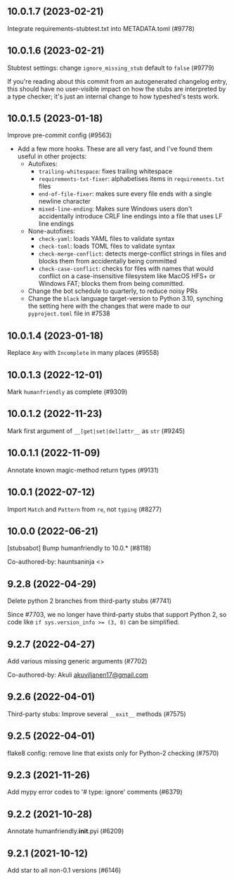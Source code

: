 ## 10.0.1.7 (2023-02-21)

Integrate requirements-stubtest.txt into METADATA.toml (#9778)

## 10.0.1.6 (2023-02-21)

Stubtest settings: change `ignore_missing_stub` default to `false` (#9779)

If you're reading about this commit from an autogenerated changelog entry, this should have no user-visible impact on how the stubs are interpreted by a type checker; it's just an internal change to how typeshed's tests work.

## 10.0.1.5 (2023-01-18)

Improve pre-commit config (#9563)

- Add a few more hooks. These are all very fast, and I've found them useful in other projects:
  - Autofixes:
    - `trailing-whitespace`: fixes trailing whitespace
    - `requirements-txt-fixer`: alphabetises items in `requirements.txt` files
    - `end-of-file-fixer`: makes sure every file ends with a single newline character
    - `mixed-line-ending`: Makes sure Windows users don't accidentally introduce CRLF line endings into a file that uses LF line endings
  - None-autofixes:
    - `check-yaml`: loads YAML files to validate syntax
    - `check-toml`: loads TOML files to validate syntax
    - `check-merge-conflict`: detects merge-conflict strings in files and blocks them from accidentally being committed
    - `check-case-conflict`: checks for files with names that would conflict on a case-insensitive filesystem like MacOS HFS+ or Windows FAT; blocks them from being committed.
  - Change the bot schedule to quarterly, to reduce noisy PRs
  - Change the `black` language target-version to Python 3.10, synching the setting here with the changes that were made to our `pyproject.toml` file in #7538

## 10.0.1.4 (2023-01-18)

Replace `Any` with `Incomplete` in many places (#9558)

## 10.0.1.3 (2022-12-01)

Mark `humanfriendly` as complete (#9309)

## 10.0.1.2 (2022-11-23)

Mark first argument of `__[get|set|del]attr__` as `str` (#9245)

## 10.0.1.1 (2022-11-09)

Annotate known magic-method return types (#9131)

## 10.0.1 (2022-07-12)

Import `Match` and `Pattern` from `re`, not `typing` (#8277)

## 10.0.0 (2022-06-21)

[stubsabot] Bump humanfriendly to 10.0.* (#8118)

Co-authored-by: hauntsaninja <>

## 9.2.8 (2022-04-29)

Delete python 2 branches from third-party stubs (#7741)

Since #7703, we no longer have third-party stubs that support Python 2, so code like `if sys.version_info >= (3, 0)` can be simplified.

## 9.2.7 (2022-04-27)

Add various missing generic arguments (#7702)

Co-authored-by: Akuli <akuviljanen17@gmail.com>

## 9.2.6 (2022-04-01)

Third-party stubs: Improve several `__exit__` methods (#7575)

## 9.2.5 (2022-04-01)

flake8 config: remove line that exists only for Python-2 checking (#7570)

## 9.2.3 (2021-11-26)

Add mypy error codes to '# type: ignore' comments (#6379)

## 9.2.2 (2021-10-28)

Annotate humanfriendly.__init__.pyi (#6209)

## 9.2.1 (2021-10-12)

Add star to all non-0.1 versions (#6146)

